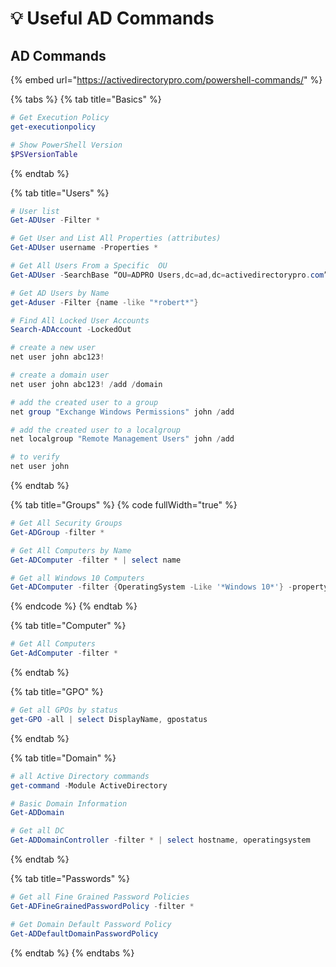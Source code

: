 # 💡 Useful AD Commands

## AD Commands

{% embed url="https://activedirectorypro.com/powershell-commands/" %}

{% tabs %}
{% tab title="Basics" %}
```powershell
# Get Execution Policy
get-executionpolicy

# Show PowerShell Version
$PSVersionTable
```
{% endtab %}

{% tab title="Users" %}
```powershell
# User list
Get-ADUser -Filter *

# Get User and List All Properties (attributes)
Get-ADUser username -Properties *

# Get All Users From a Specific  OU
Get-ADUser -SearchBase “OU=ADPRO Users,dc=ad,dc=activedirectorypro.com” -Filter *

# Get AD Users by Name
get-Aduser -Filter {name -like "*robert*"}

# Find All Locked User Accounts
Search-ADAccount -LockedOut

# create a new user
net user john abc123!

# create a domain user
net user john abc123! /add /domain

# add the created user to a group
net group "Exchange Windows Permissions" john /add

# add the created user to a localgroup
net localgroup "Remote Management Users" john /add

# to verify
net user john
```
{% endtab %}

{% tab title="Groups" %}
{% code fullWidth="true" %}
```powershell
# Get All Security Groups
Get-ADGroup -filter *

# Get All Computers by Name
Get-ADComputer -filter * | select name

# Get all Windows 10 Computers
Get-ADComputer -filter {OperatingSystem -Like '*Windows 10*'} -property * | select name, operatingsystem
```
{% endcode %}
{% endtab %}

{% tab title="Computer" %}
```powershell
# Get All Computers
Get-AdComputer -filter *
```
{% endtab %}

{% tab title="GPO" %}
```powershell
# Get all GPOs by status
get-GPO -all | select DisplayName, gpostatus
```
{% endtab %}

{% tab title="Domain" %}
```powershell
# all Active Directory commands
get-command -Module ActiveDirectory

# Basic Domain Information
Get-ADDomain

# Get all DC 
Get-ADDomainController -filter * | select hostname, operatingsystem
```
{% endtab %}

{% tab title="Passwords" %}
```powershell
# Get all Fine Grained Password Policies
Get-ADFineGrainedPasswordPolicy -filter *

# Get Domain Default Password Policy
Get-ADDefaultDomainPasswordPolicy
```
{% endtab %}
{% endtabs %}
